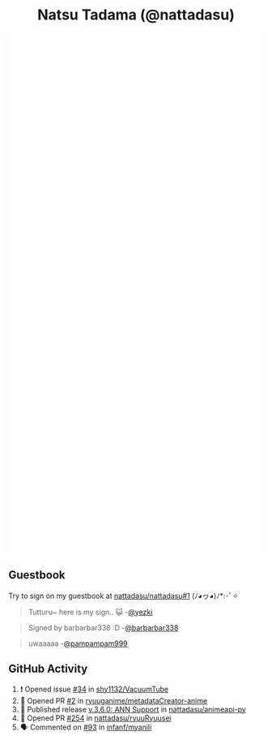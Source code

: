 <div align="center">

# Natsu Tadama (@nattadasu)

![Github Metrics](github-metrics.svg)
</div>

## Guestbook

Try to sign on my guestbook at [nattadasu/nattadasu#1](https://github.com/nattadasu/nattadasu/issues/1) (ﾉ◕ヮ◕)ﾉ\*:･ﾟ✧

<!--START:guestbook-->
> Tutturu~  here is my sign.. :smiley_cat: 
-[@yezki](https://github.com/yezki)

> Signed by barbarbar338 :D
-[@barbarbar338](https://github.com/barbarbar338)

> uwaaaaa
-[@pampampam999](https://github.com/pampampam999)
<!--END:guestbook-->

## GitHub Activity
<!--START_SECTION:activity-->
1. ❗ Opened issue [#34](https://github.com/shy1132/VacuumTube/issues/34) in [shy1132/VacuumTube](https://github.com/shy1132/VacuumTube)
2. 💪 Opened PR [#2](https://github.com/ryuuganime/metadataCreator-anime/pull/2) in [ryuuganime/metadataCreator-anime](https://github.com/ryuuganime/metadataCreator-anime)
3. 🚀 Published release [v.3.6.0: ANN Support](https://github.com/nattadasu/animeapi-py/releases/tag/v3.6.0) in [nattadasu/animeapi-py](https://github.com/nattadasu/animeapi-py)
4. 💪 Opened PR [#254](https://github.com/nattadasu/ryuuRyuusei/pull/254) in [nattadasu/ryuuRyuusei](https://github.com/nattadasu/ryuuRyuusei)
5. 🗣 Commented on [#93](https://github.com/infanf/myanili/pull/93#issuecomment-2851655992) in [infanf/myanili](https://github.com/infanf/myanili)
<!--END_SECTION:activity-->
